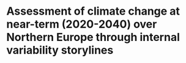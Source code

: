 # Assessment of climate change at near-term (2020-2040) over Northern Europe through internal variability storylines
